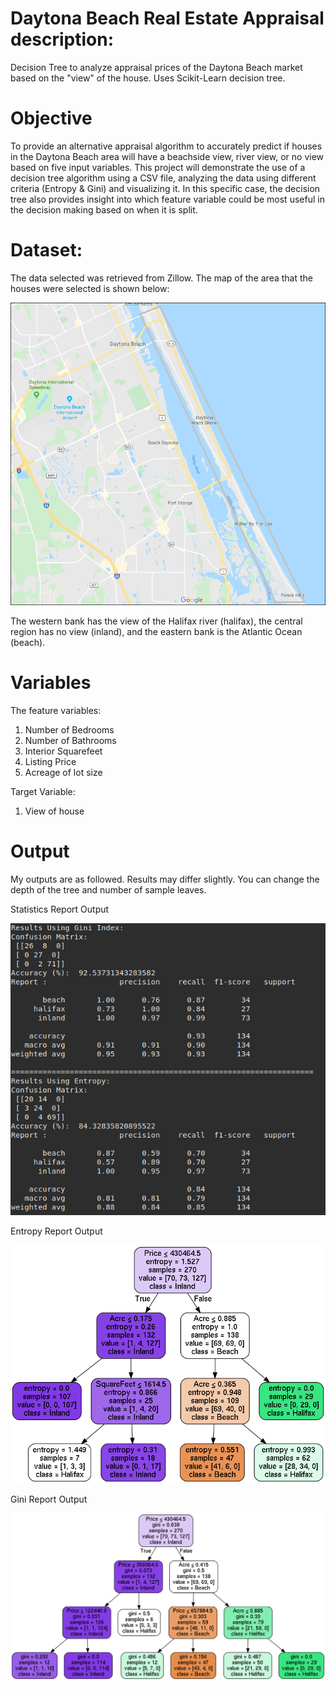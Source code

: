 # Daytona Beach Real Estate Appraisal description:
Decision Tree to analyze appraisal prices of the Daytona Beach market based on the "view" of the house. Uses
Scikit-Learn decision tree.


# Objective
To provide an alternative appraisal algorithm to accurately predict if houses in the Daytona Beach area will have a
beachside view, river view, or no view based on five input variables. This project will demonstrate the use of a decision tree 
algorithm using a CSV file, analyzing the data using different criteria (Entropy & Gini) and visualizing it. In this specific case, 
the decision tree also provides insight into which feature variable could be most useful in the decision making based on when it is split.


# Dataset:
The data selected was retrieved from Zillow. The map of the area that the houses were selected is shown below: 

![Map of Daytona houses](Graphics/Map_of_data.PNG "Map of the Data Area")

The western bank has the view of the Halifax river (halifax), the central region has no view (inland), and the eastern 
bank is the Atlantic Ocean (beach). 

# Variables

The feature variables:
1. Number of Bedrooms
2. Number of Bathrooms
3. Interior Squarefeet
4. Listing Price
5. Acreage of lot size

Target Variable:
1. View of house

# Output
My outputs are as followed. Results may differ slightly. You can change the depth of the tree and number of sample leaves.

Statistics Report Output

![Statistics Report Output](Graphics/DT_Output.png)

Entropy Report Output

![Entropy Report Output](Graphics/Entropy_Report.png)

Gini Report Output

![Gini Report Output](Graphics/Gini_Report.png)



